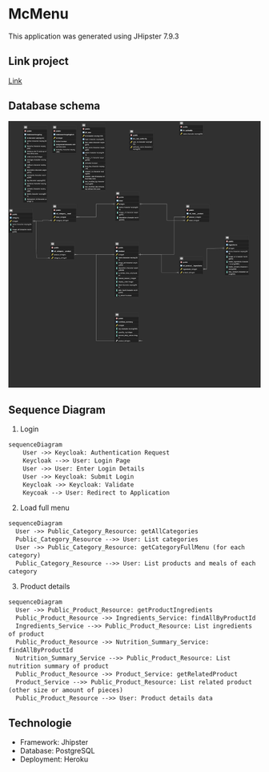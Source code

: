 # McMenu

This application was generated using JHipster 7.9.3

## Link project

[Link](https://mc-menu.herokuapp.com)

## Database schema

![Database schema](./docs/database_schema.png)

## Sequence Diagram

1. Login

```mermaid
sequenceDiagram
    User ->> Keycloak: Authentication Request
    Keycloak -->> User: Login Page
    User ->> User: Enter Login Details
    User ->> Keycloak: Submit Login
    Keycloak ->> Keycloak: Validate
    Keycoak --> User: Redirect to Application
```

2. Load full menu

```mermaid
sequenceDiagram
  User ->> Public_Category_Resource: getAllCategories
  Public_Category_Resource -->> User: List categories
  User ->> Public_Category_Resource: getCategoryFullMenu (for each category)
  Public_Category_Resource -->> User: List products and meals of each category
```

3. Product details

```mermaid
sequenceDiagram
  User ->> Public_Product_Resource: getProductIngredients
  Public_Product_Resource ->> Ingredients_Service: findAllByProductId
  Ingredients_Service -->> Public_Product_Resource: List ingredients of product
  Public_Product_Resource ->> Nutrition_Summary_Service: findAllByProductId
  Nutrition_Summary_Service -->> Public_Product_Resource: List nutrition summary of product
  Public_Product_Resource ->> Product_Service: getRelatedProduct
  Product_Service -->> Public_Product_Resource: List related product (other size or amount of pieces)
  Public_Product_Resource -->> User: Product details data
```

## Technologie

- Framework: Jhipster
- Database: PostgreSQL
- Deployment: Heroku
